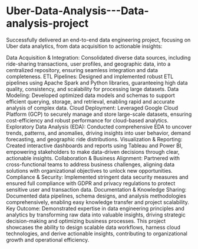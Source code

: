 # Uber-Data-Analysis---Data-analysis-project
Successfully delivered an end-to-end data engineering project, focusing on Uber data analytics, from data acquisition to actionable insights:

Data Acquisition & Integration: Consolidated diverse data sources, including ride-sharing transactions, user profiles, and geographic data, into a centralized repository, ensuring seamless integration and data completeness.
ETL Pipelines: Designed and implemented robust ETL pipelines using Apache Spark and Python libraries, guaranteeing high data quality, consistency, and scalability for processing large datasets.
Data Modeling: Developed optimized data models and schemas to support efficient querying, storage, and retrieval, enabling rapid and accurate analysis of complex data.
Cloud Deployment: Leveraged Google Cloud Platform (GCP) to securely manage and store large-scale datasets, ensuring cost-efficiency and robust performance for cloud-based analytics.
Exploratory Data Analysis (EDA): Conducted comprehensive EDA to uncover trends, patterns, and anomalies, driving insights into user behavior, demand forecasting, and geographic ride distributions.
Visualization & Reporting: Created interactive dashboards and reports using Tableau and Power BI, empowering stakeholders to make data-driven decisions through clear, actionable insights.
Collaboration & Business Alignment: Partnered with cross-functional teams to address business challenges, aligning data solutions with organizational objectives to unlock new opportunities.
Compliance & Security: Implemented stringent data security measures and ensured full compliance with GDPR and privacy regulations to protect sensitive user and transaction data.
Documentation & Knowledge Sharing: Documented data pipelines, schema designs, and analysis methodologies comprehensively, enabling easy knowledge transfer and project scalability.
Key Outcome: Demonstrated expertise in data engineering principles and analytics by transforming raw data into valuable insights, driving strategic decision-making and optimizing business processes.
This project showcases the ability to design scalable data workflows, harness cloud technologies, and derive actionable insights, contributing to organizational growth and operational efficiency.
